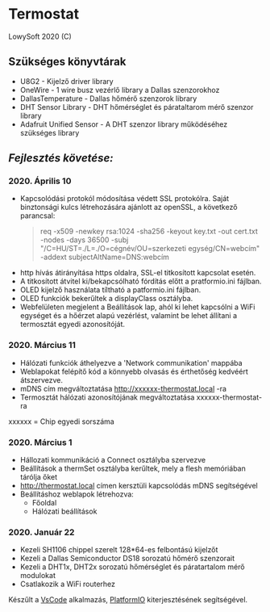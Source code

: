 # Termostat

LowySoft 2020 (C)

## Szükséges könyvtárak

- U8G2  -  Kijelző driver library
- OneWire - 1 wire busz vezérlő library a Dallas szenzorokhoz
- DallasTemperature - Dallas hőmérő szenzorok library
- DHT Sensor Library - DHT hőmérséglet és párataltarom mérő szenzor library
- Adafruit Unified Sensor - A DHT szenzor library működéséhez szükséges library

## *Fejlesztés követése:*

### **2020. Április 10**

- Kapcsolódási protokól módosítása védett SSL protokólra. Saját binztonsági kulcs létrehozására
  ajánlott az openSSL, a következő parancsal:
  > req -x509 -newkey rsa:1024 -sha256 -keyout key.txt -out cert.txt -nodes -days 36500 -subj "/C=HU/ST=./L=./O=cégnév/OU=szerkezeti egység/CN=webcím" -addext subjectAltName=DNS:webcím
- http hívás átirányítása https oldalra, SSL-el titkosított kapcsolat esetén.
- A titkosított átvitel ki/bekapcsólható fórdítás előtt a pratformio.ini fájlban.
- OLED kijelző használata tíltható a patformio.ini fájlban.
- OLED funkciók bekerűltek a displayClass osztályba.
- Webfelületen megjelent a Beállítások lap, ahól ki lehet kapcsólni a WiFi egységet és a hőérzet alapú vezérlést, valamint be lehet állítani a termosztát egyedi azonosítóját.
  
### **2020. Március 11**

- Hálózati funkciók áthelyezve a 'Network communikation' mappába
- Weblapokat felépítő kód a könnyebb olvasás és érthetőség kedvéért átszervezve.
- mDNS cím megváltoztatása http://xxxxxx-thermostat.local -ra
- Termosztát hálózati azonosítójának megváltoztatása xxxxxx-thermostat-ra

xxxxxx = Chip egyedi sorszáma

### **2020. Március 1**

- Hállozati kommunikáció a Connect osztályba szervezve
- Beállítások a thermSet osztályba kerűltek, mely a flesh memóriában tárólja őket
- http://thermostat.local címen kersztüli kapcsolódás mDNS segítségével
- Beállításhoz weblapok létrehozva:
  - Főoldal
  - Hálózati beállítások

### **2020. Január 22**

- Kezeli SH1106 chippel szerelt 128*64-es felbontású kijelzőt
- Kezeli a Dallas Semiconductor DS18 sorozatú hőmérő szenzorait
- Kezeli a DHT1x, DHT2x sorozatú hőmérséglet és páratartalom mérő modulokat
- Csatlakozik a WiFi routerhez

Készűlt a [VsCode](https://code.visualstudio.com) alkalmazás, [PlatformIO](https://www.platformio.org/) kiterjesztésének segítségével.
